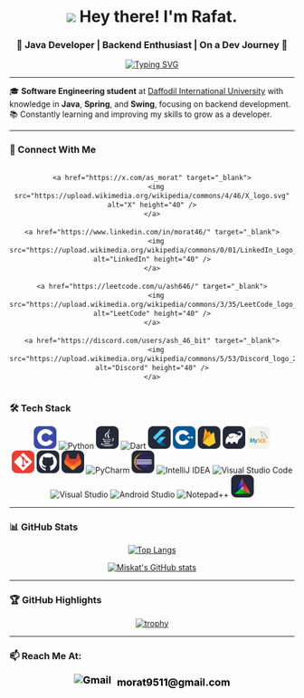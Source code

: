 <h1 align="center">
  <img src="https://media.giphy.com/media/hvRJCLFzcasrR4ia7z/giphy.gif" width="28"> 
  Hey there! I'm Rafat.
</h1>

<h3 align="center">🚀 Java Developer | Backend Enthusiast | On a Dev Journey 🚀</h3>

<p align="center">
  <a href="https://git.io/typing-svg">
    <img src="https://readme-typing-svg.demolab.com?font=Fira+Code&pause=1000&center=true&vCenter=true&width=435&lines=💻+Java+Developer;🔥+Focused+on+Backend+Development;🧠+Passionate+about+Clean+Code+and+Architecture;🚀+Always+Learning+and+Improving!" alt="Typing SVG" />
  </a>
</p>

---


🎓 **Software Engineering student** at [Daffodil International University](https://www.daffodilvarsity.edu.bd/) with knowledge in **Java**, **Spring**, and **Swing**, focusing on backend development.  
📚 Constantly learning and improving my skills to grow as a developer.

---

### 🔗 Connect With Me

<div align="center">
  <div style="display: flex; justify-content: center; gap: 20px; flex-wrap: wrap; margin-top: 10px;">

    <a href="https://x.com/as_morat" target="_blank">
      <img src="https://upload.wikimedia.org/wikipedia/commons/4/46/X_logo.svg" alt="X" height="40" />
    </a>

    <a href="https://www.linkedin.com/in/morat46/" target="_blank">
      <img src="https://upload.wikimedia.org/wikipedia/commons/0/01/LinkedIn_Logo_2013.svg" alt="LinkedIn" height="40" />
    </a>

    <a href="https://leetcode.com/u/ash646/" target="_blank">
      <img src="https://upload.wikimedia.org/wikipedia/commons/3/35/LeetCode_logo_2021.svg" alt="LeetCode" height="40" />
    </a>

    <a href="https://discord.com/users/ash_46_bit" target="_blank">
      <img src="https://upload.wikimedia.org/wikipedia/commons/5/53/Discord_logo_2021.svg" alt="Discord" height="40" />
    </a>

  </div>
</div>



### 🛠️ Tech Stack

<div align="center">
  
  <img src="https://raw.githubusercontent.com/tandpfun/skill-icons/main/icons/C.svg" width="40" height="40" alt="C" />
  <img src="https://raw.githubusercontent.com/yurijserrano/Github-Profile-Readme-Logos/master/programming%20languages/python.svg" width="40" height="40" alt="Python" />
  <img src="https://raw.githubusercontent.com/tandpfun/skill-icons/main/icons/Java-Dark.svg" width="40" height="40" alt="Java" />
  <img src="https://raw.githubusercontent.com/yurijserrano/Github-Profile-Readme-Logos/master/programming%20languages/dart.svg" width="40" height="40" alt="Dart" />
  <img src="https://github.com/tandpfun/skill-icons/blob/main/icons/Flutter-Dark.svg" width="40" height="40" alt="Flutter" />
  <img src="https://raw.githubusercontent.com/tandpfun/skill-icons/main/icons/CPP.svg" width="40" height="40" alt="C++" />
  <img src="https://github.com/tandpfun/skill-icons/blob/main/icons/Firebase-Dark.svg" width="40" height="40" alt="Firebase" />
  <img src="https://github.com/tandpfun/skill-icons/blob/main/icons/Gradle-Dark.svg" width="40" height="40" alt="Gradle" />
  <img src="https://github.com/tandpfun/skill-icons/blob/main/icons/MySQL-Light.svg" width="40" height="40" alt="MySQL" />
  
</div>


<div align="center">

<img src="https://raw.githubusercontent.com/tandpfun/skill-icons/main/icons/Git.svg" width="40" height="40" alt="Git" />
<img src="https://github.com/tandpfun/skill-icons/blob/main/icons/Github-Dark.svg" width="40" height="40" alt="GitHub" />
<img src="https://github.com/tandpfun/skill-icons/blob/main/icons/GitLab-Dark.svg" width="40" height="40" alt="GitLab" />
<img src="https://raw.githubusercontent.com/yurijserrano/Github-Profile-Readme-Logos/master/ides/pycharm.svg" width="40" height="40" alt="PyCharm" />
<img src="https://github.com/tandpfun/skill-icons/blob/main/icons/Eclipse-Dark.svg" width="40" height="40" alt="Eclipse" />
<img src="https://raw.githubusercontent.com/yurijserrano/Github-Profile-Readme-Logos/master/ides/intellij.svg" width="40" height="40" alt="IntelliJ IDEA" />
<img src="https://raw.githubusercontent.com/yurijserrano/Github-Profile-Readme-Logos/master/text%20editors/vscode.svg" width="40" height="40" alt="Visual Studio Code" />
<img src="https://raw.githubusercontent.com/yurijserrano/Github-Profile-Readme-Logos/master/ides/vs-studio.svg" width="40" height="40" alt="Visual Studio" />
<img src="https://raw.githubusercontent.com/yurijserrano/Github-Profile-Readme-Logos/master/ides/android-studio.svg" width="40" height="40" alt="Android Studio" />
<img src="https://raw.githubusercontent.com/yurijserrano/Github-Profile-Readme-Logos/master/text%20editors/notepad%2B%2B.png" width="40" height="40" alt="Notepad++" />
<img src="https://github.com/tandpfun/skill-icons/blob/main/icons/CMake-Dark.svg" width="40" height="40" alt="CMake" />

</div>

<!-- 
### **Fun Fact** ⚡
"Nothing beats that 'Eureka!' moment when the code finally works! Coding is more than a skill; it's a journey of discovery and problem-solving that keeps me motivated every day."
-->
---

### 📊 GitHub Stats

<div align="center">

[![Top Langs](https://github-readme-stats.vercel.app/api/top-langs/?username=mmiskatul&layout=compact&theme=radical&hide_border=true&border_radius=10)](https://github.com/mmiskatul)

[![Miskat's GitHub stats](https://github-readme-stats.vercel.app/api?username=mmiskatul&show_icons=true&theme=radical&hide_border=true&border_radius=10&include_all_commits=true)](https://github.com/mmiskatul)

</div>


---

### 🏆 GitHub Highlights

<div align="center">
  
[![trophy](https://github-profile-trophy.vercel.app/?username=as-morat&theme=radical&no-frame=true&row=1&margin-w=15&margin-h=15)](https://github.com/ryo-ma/github-profile-trophy)

</div>


---


### 📫 Reach Me At:

<div align="center" style="margin-top: 10px;">
  <a href="mailto:morat9511@gmail.com" target="_blank" style="display: inline-flex; align-items: center; gap: 10px; text-decoration: none; font-weight: bold; font-size: 18px; color: black;">
    <img src="https://raw.githubusercontent.com/yourusername/yourrepo/main/path-to-icon/gmail.svg" alt="Gmail" height="30">
    morat9511@gmail.com
  </a>
</div>


